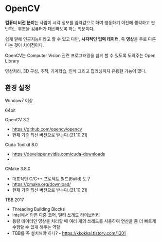 # OpenCV
**컴퓨터 비전 분야**는 사람이 시각 정보를 입력값으로 하여 행동하기 이전에 생각하고 판단하는 부분을 컴퓨터가 대신하도록 하는 학문이다.

쉽게 말해 인공지능이라고 할 수 있고 다만, **시각적인 입력 데이터**, 즉 **영상**을 주로 다룬다는 것이 차이점이다.

OpenCV는 Computer Vision 관련 프로그래밍을 쉽게 할 수 있도록 도와주는 Open Library

영상처리, 3D 구성, 추적, 기계학습, 인식 그리고 딥러닝까지 유용한 기능이 많다.

## 환경 설정

Window7 이상

64bit

OpenCV 3.2

- https://github.com/opencv/opencv
- 현재 기준 최신 버전으로 받는다.(21.10.21)

Cuda Toolkit 8.0

- https://developer.nvidia.com/cuda-downloads
- 

CMake 3.8.0

- 대표적인 C/C++ 프로젝트 빌드(Build) 도구
- https://cmake.org/download/
- 현재 기준 최신 버전으로 받는다.(21.10.21)

TBB 2017

- Threading Building Blocks
- Intel에서 만든 다중 코어, 멀티 쓰레드 라이브러리
- 용량 데이터인 영상을 처리할 때 여러 개의 쓰레드를 사용하여 연산을 좀 더 빠르게 수행할 수 있게 해주는 역할
- TBB를 꼭 설치해야 하나? -  https://kkokkal.tistory.com/1301